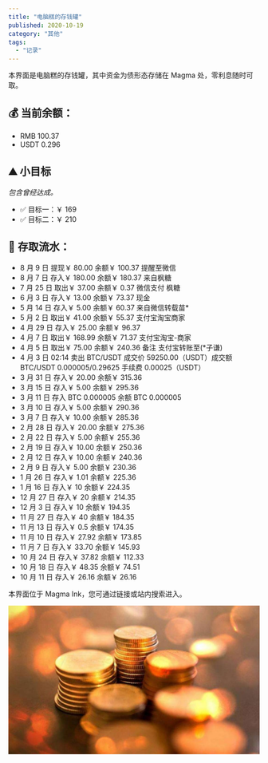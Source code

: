 ```yaml
---
title: "电脑糕的存钱罐"
published: 2020-10-19
category: "其他"
tags:
  - "记录"
---
```


本界面是电脑糕的存钱罐，其中资金为债形态存储在 Magma 处，零利息随时可取。

## 💰 **当前余额：**

- RMB 100.37
- USDT 0.296

## ⛰️ **小目标**

_包含曾经达成。_

- ✅ 目标一：￥ 169
- ✅ 目标二：￥ 210

## 📜 **存取流水：**

- 8 月 9 日 提现￥ 80.00 余额￥ 100.37 提醒至微信
- 8 月 7 日 存入￥ 180.00 余额￥ 180.37 来自枫糖
- 7 月 25 日 取出￥ 37.00 余额￥ 0.37 微信支付 枫糖
- 6 月 3 日 存入￥ 13.00 余额￥ 73.37 现金
- 5 月 14 日 存入￥ 5.00 余额￥ 60.37 来自微信转载苗\*
- 5 月 2 日 取出￥ 41.00 余额￥ 55.37 支付宝淘宝商家
- 4 月 29 日 存入￥ 25.00 余额￥ 96.37
- 4 月 7 日 取出￥ 168.99 余额￥ 71.37 支付宝淘宝-商家
- 4 月 5 日 取出￥ 75.00 余额￥ 240.36 备注 支付宝转账至(\*子谦)
- 4 月 3 日 02:14 卖出 BTC/USDT 成交价 59250.00（USDT）成交额 BTC/USDT 0.000005/0.29625 手续费 0.00025（USDT）
- 3 月 31 日 存入￥ 20.00 余额￥ 315.36
- 3 月 15 日 存入￥ 5.00 余额￥ 295.36
- 3 月 11 日 存入 BTC 0.000005 余额 BTC 0.000005
- 3 月 10 日 存入￥ 5.00 余额￥ 290.36
- 3 月 7 日 存入￥ 10.00 余额￥ 285.36
- 2 月 28 日 存入￥ 20.00 余额￥ 275.36
- 2 月 22 日 存入￥ 5.00 余额￥ 255.36
- 2 月 19 日 存入￥ 10.00 余额￥ 250.36
- 2 月 12 日 存入￥ 10.00 余额￥ 240.36
- 2 月 9 日 存入￥ 5.00 余额￥ 230.36
- 1 月 26 日 存入￥ 1.01 余额￥ 225.36
- 1 月 16 日 存入￥ 10 余额￥ 224.35
- 12 月 27 日 存入￥ 20 余额￥ 214.35
- 12 月 3 日 存入￥ 10 余额￥ 194.35
- 11 月 27 日 存入￥ 40 余额￥ 184.35
- 11 月 13 日 存入￥ 0.5 余额￥ 174.35
- 11 月 10 日 存入￥ 27.92 余额￥ 173.85
- 11 月 7 日 存入￥ 33.70 余额￥ 145.93
- 10 月 24 日 存入￥ 37.82 余额￥ 112.33
- 10 月 18 日 存入￥ 48.35 余额￥ 74.51
- 10 月 11 日 存入￥ 26.16 余额￥ 26.16

本界面位于 Magma Ink，您可通过链接或站内搜索进入。

![](images/IMG_20201019_221448.jpg)
